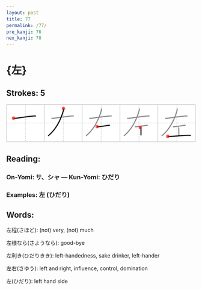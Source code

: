 ```yaml
---
layout: post
title: 77
permalink: /77/
pre_kanji: 76
nex_kanji: 78
---
```


# {左}

## Strokes: 5

<div class="stroke"><img src="../images/E5B7A6.png" /></div>

## Reading:

### On-Yomi: サ、シャ &mdash; Kun-Yomi: ひだり

### Examples: 左 (ひだり)

## Words:

左程(さほど): (not) very, (not) much

左様なら(さようなら): good-bye

左利き(ひだりきき): left-handedness, sake drinker, left-hander

左右(さゆう): left and right, influence, control, domination

左(ひだり): left hand side
